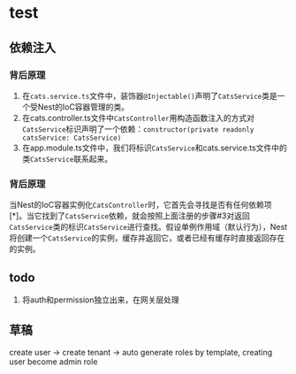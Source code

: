 # test

## 依赖注入

### 背后原理

1. 在`cats.service.ts`文件中，装饰器`@Injectable()`声明了`CatsService`类是一个受Nest的IoC容器管理的类。
2. 在cats.controller.ts文件中`CatsController`用构造函数注入的方式对`CatsService`标识声明了一个依赖：`constructor(private readonly catsService: CatsService)`
3. 在app.module.ts文件中，我们将标识`CatsService`和cats.service.ts文件中的类`CatsService`联系起来。

### 背后原理

当Nest的IoC容器实例化`CatsController`时，它首先会寻找是否有任何依赖项[*]。当它找到了`CatsService`依赖，就会按照上面注册的步骤#3对返回`CatsService`类的标识`CatsService`进行查找。假设单例作用域（默认行为），Nest将创建一个`CatsService`的实例，缓存并返回它，或者已经有缓存时直接返回存在的实例。

## todo

1. 将auth和permission独立出来，在网关层处理

## 草稿

create user -> create tenant -> auto generate roles by template, creating user become admin role

